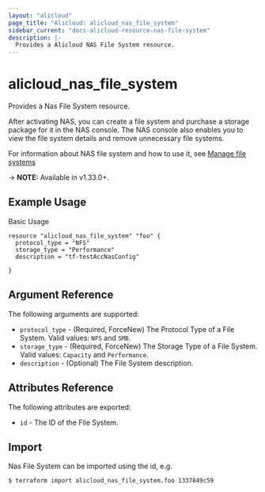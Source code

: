 ```yaml
---
layout: "alicloud"
page_title: "Alicloud: alicloud_nas_file_system"
sidebar_current: "docs-alicloud-resource-nas-file-system"
description: |-
  Provides a Alicloud NAS File System resource.
---
```


# alicloud\_nas_file_system

Provides a Nas File System resource.

After activating NAS, you can create a file system and purchase a storage package for it in the NAS console. The NAS console also enables you to view the file system details and remove unnecessary file systems.

For information about NAS file system and how to use it, see [Manage file systems](https://www.alibabacloud.com/help/doc-detail/27530.htm)

-> **NOTE:** Available in v1.33.0+.

## Example Usage

Basic Usage

```
resource "alicloud_nas_file_system" "foo" {
  protocol_type = "NFS"
  storage_type = "Performance"
  description = "tf-testAccNasConfig"
  
}
```
## Argument Reference

The following arguments are supported:

* `protocol_type` - (Required, ForceNew) The Protocol Type of a File System. Valid values: `NFS` and `SMB`.
* `storage_type` - (Required, ForceNew) The Storage Type of a File System. Valid values: `Capacity` and `Performance`.
* `description` - (Optional) The File System description.

## Attributes Reference

The following attributes are exported:

* `id` - The ID of the File System.

## Import

Nas File System can be imported using the id, e.g.

```
$ terraform import alicloud_nas_file_system.foo 1337849c59
```
